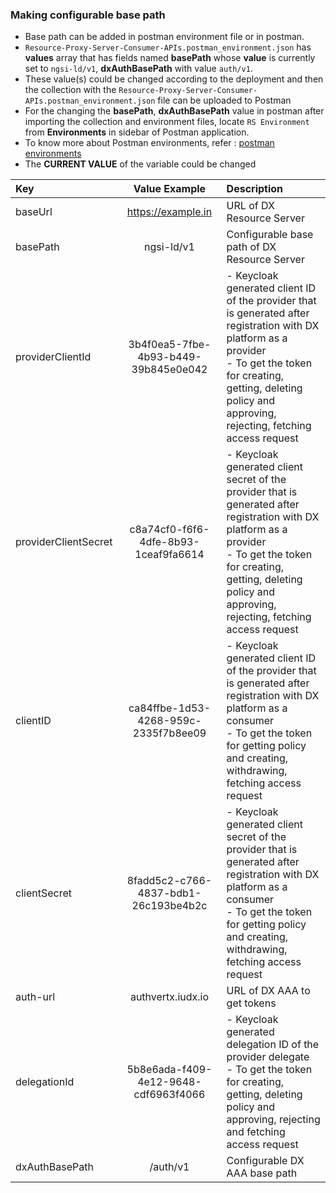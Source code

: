### Making configurable base path

- Base path can be added in postman environment file or in postman.
- `Resource-Proxy-Server-Consumer-APIs.postman_environment.json` has **values** array that has fields named **basePath**
  whose **value** is currently set to `ngsi-ld/v1`, **dxAuthBasePath** with value `auth/v1`.
- These value(s) could be changed according to the deployment and then the collection with
  the `Resource-Proxy-Server-Consumer-APIs.postman_environment.json` file can be uploaded to Postman
- For the changing the **basePath**, **dxAuthBasePath** value in postman after importing the collection and environment
  files, locate `RS Environment` from **Environments** in sidebar of Postman application.
- To know more about Postman environments,
  refer : [postman environments](https://learning.postman.com/docs/sending-requests/managing-environments/)
- The **CURRENT VALUE** of the variable could be changed

| Key                  |            Value Example             | Description                                                                                                                                                                                                                              |
|:---------------------|:------------------------------------:|:-----------------------------------------------------------------------------------------------------------------------------------------------------------------------------------------------------------------------------------------|
| baseUrl              |          https://example.in          | URL of DX Resource Server                                                                                                                                                                                                                |
| basePath             |              ngsi-ld/v1              | Configurable base path of DX Resource Server                                                                                                                                                                                             |
| providerClientId     | 3b4f0ea5-7fbe-4b93-b449-39b845e0e042 | - Keycloak generated client ID of the provider that is generated after registration with DX platform as a provider<br/>  - To get the token for creating, getting, deleting policy and approving, rejecting, fetching access request     |
| providerClientSecret | c8a74cf0-f6f6-4dfe-8b93-1ceaf9fa6614 | - Keycloak generated client secret of the provider that is generated after registration with DX platform as a provider<br/>  - To get the token for creating, getting, deleting policy and approving, rejecting, fetching access request |
| clientID             | ca84ffbe-1d53-4268-959c-2335f7b8ee09 | - Keycloak generated client ID of the provider that is generated after registration with DX platform as a consumer <br/>  - To get the token for getting policy and creating, withdrawing, fetching access request                       |
| clientSecret         | 8fadd5c2-c766-4837-bdb1-26c193be4b2c | - Keycloak generated client secret of the provider that is generated after registration with DX platform as a consumer <br/>  - To get the token for getting policy and creating, withdrawing, fetching access request                   |
| auth-url             |          authvertx.iudx.io           | URL of DX AAA to get tokens                                                                                                                                                                                                              |
| delegationId         | 5b8e6ada-f409-4e12-9648-cdf6963f4066 | - Keycloak generated delegation ID of the provider delegate <br/>  - To get the token for creating, getting, deleting policy and approving, rejecting and fetching access request                                                        |
| dxAuthBasePath       |               /auth/v1               | Configurable DX AAA base path                                                                                                                                                                                                            |
